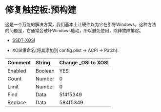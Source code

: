 # 修复触控板:预构建

这是一个万能的解决方案，我们基本上让硬件以为它在引导Windows。这种方法的问题是，它通常会破坏Windows启动，所以避免使用，除非故障排除。

* [SSDT-XOSI](https://github.com/dortania/Getting-Started-With-ACPI/blob/master/extra-files/compiled/SSDT-XOSI.aml)

* XOSI重命名(将其添加到 config.plist -> ACPI -> Patch):

| Comment | String | Change _OSI to XOSI |
| :--- | :--- | :--- |
| Enabled | Boolean | YES |
| Count | Number | 0 |
| Limit | Number | 0 |
| Find | Data | 5f4f5349 |
| Replace | Data | 584f5349 |
